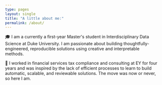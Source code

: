 ```yaml
---
type: pages
layout: single
title: "A little about me:"
permalink: /about/
---
```


🎓 I am a currently a first-year Master's student in Interdisciplinary Data Science at Duke University. I am passionate about building thoughtfully-engineered, reproducible solutions using creative and interpretable methods.

💼 I worked in financial services tax compliance and consulting at EY for four years and was inspired by the lack of efficient processes to learn to build automatic, scalable, and reviewable solutions. The move was now or never, so here I am.

